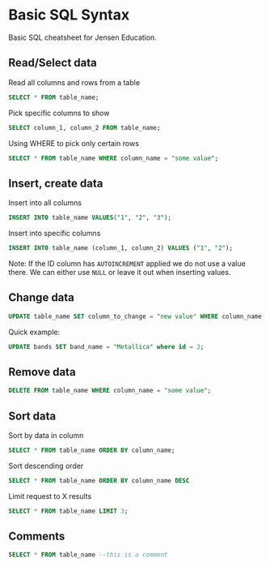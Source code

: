 # Basic SQL Syntax

Basic SQL cheatsheet for Jensen Education.

## Read/Select data

Read all columns and rows from a table

```SQL
SELECT * FROM table_name;
```

Pick specific columns to show

```SQL
SELECT column_1, column_2 FROM table_name;
```

Using WHERE to pick only certain rows

```SQL
SELECT * FROM table_name WHERE column_name = "some value";
```

## Insert, create data

Insert into all columns

```SQL
INSERT INTO table_name VALUES("1", "2", "3");
```

Insert into specific columns

```SQL
INSERT INTO table_name (column_1, column_2) VALUES ("1", "2");
```

Note: If the ID column has `AUTOINCREMENT` applied we do not use a value there. We can either use `NULL` or leave it out when inserting values.

## Change data

```SQL
UPDATE table_name SET column_to_change = "new value" WHERE column_name = "some value to search for";
```

Quick example:

```SQL
UPDATE bands SET band_name = "Metallica" where id = 3;
```

## Remove data

```SQL
DELETE FROM table_name WHERE column_name = "some value";
```

## Sort data

Sort by data in column

```SQL
SELECT * FROM table_name ORDER BY column_name;
```

Sort descending order

```SQL
SELECT * FROM table_name ORDER BY column_name DESC
```

Limit request to X results

```SQL
SELECT * FROM table_name LIMIT 3;
```

## Comments

```SQL
SELECT * FROM table_name --this is a comment
```